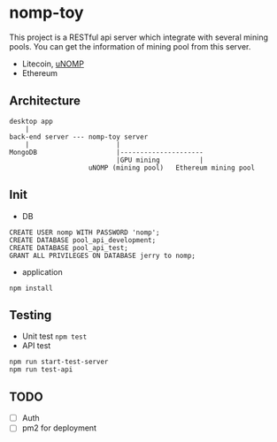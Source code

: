 # nomp-toy

This project is a RESTful api server which integrate with several mining pools.
You can get the information of mining pool from this server.

* Litecoin, [uNOMP](http://104.236.155.198:8880/)
* Ethereum

## Architecture

```
desktop app
    |
back-end server --- nomp-toy server
    |                      |
MongoDB                    |---------------------
                           |GPU mining          |
                    uNOMP (mining pool)   Ethereum mining pool
```

## Init

* DB

```{SQL}
CREATE USER nomp WITH PASSWORD 'nomp';
CREATE DATABASE pool_api_development;
CREATE DATABASE pool_api_test;
GRANT ALL PRIVILEGES ON DATABASE jerry to nomp;
```

* application

`npm install`

## Testing

* Unit test
    `npm test`
* API test

```{shell}
npm run start-test-server
npm run test-api
```

## TODO

* [ ] Auth
* [ ] pm2 for deployment
